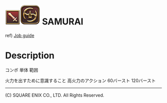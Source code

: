 # ![DPS icon](/assets/images/ffxiv-job-icons/00_ROLE/DPSRole.png)![SAMURAI icon](/assets/images/ffxiv-job-icons/03_DPS/Job/Samurai.png) SAMURAI 

ref) [Job guide](https://jp.finalfantasyxiv.com/jobguide/samurai/)

# Description


コンボ
単体
範囲

火力を出すために意識すること
高火力のアクション
60バースト
120バースト

---
(C) SQUARE ENIX CO., LTD. All Rights Reserved.